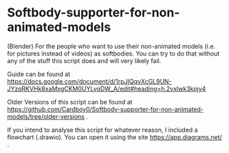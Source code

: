 # Softbody-supporter-for-non-animated-models
(Blender) For the people who want to use their non-animated models (i.e. for pictures instead of videos) as softbodies. You can try to do that without any of the stuff this script does and will very likely fail.

Guide can be found at https://docs.google.com/document/d/1rpJIQqvXcGL9UN-JYzqRKVHk8xaMxgCKM0UYLyqDW_A/edit#heading=h.2vxlwk3kpjy4

Older Versions of this script can be found at https://github.com/Cardboy0/Softbody-supporter-for-non-animated-models/tree/older-versions .

If you intend to analyse this script for whatever reason, I included a flowchart (.drawio). You can open it using the site https://app.diagrams.net/ .
